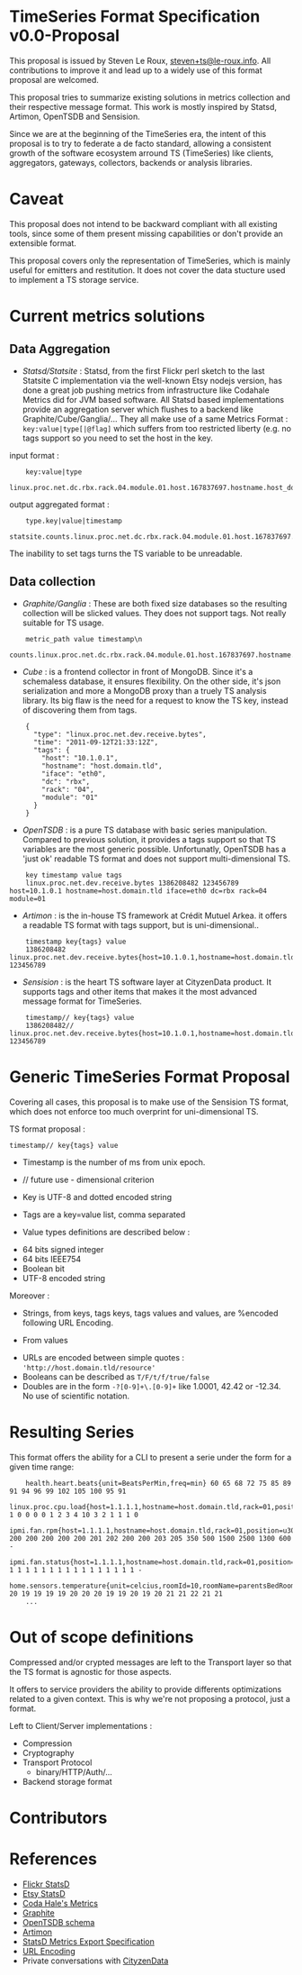 TimeSeries Format Specification v0.0-Proposal
=============================================

This proposal is issued by Steven Le Roux, <steven+ts@le-roux.info>. All contributions to improve it and lead up to a widely use of this format proposal are welcomed.

This proposal tries to summarize existing solutions in metrics collection and their respective message format. This work is mostly inspired by Statsd, Artimon, OpenTSDB and Sensision.

Since we are at the beginning of the TimeSeries era, the intent of this proposal is to try to federate a de facto standard, allowing a consistent growth of the software ecosystem arround TS (TimeSeries) like clients, aggregators, gateways, collectors, backends or analysis libraries.

Caveat
======

This proposal does not intend to be backward compliant with all existing tools, since some of them present missing capabilities or don't provide an extensible format.

This proposal covers only the representation of TimeSeries, which is mainly useful for emitters and restitution. It does not cover the data stucture used to implement a TS storage service.

Current metrics solutions
=========================

Data Aggregation
----------------

* *Statsd/Statsite* :
  Statsd, from the first Flickr perl sketch to the last Statsite C implementation via the well-known Etsy nodejs version, has done a great job pushing metrics from infrastructure like Codahale Metrics did for JVM based software. All Statsd based implementations provide an aggregation server which flushes to a backend like Graphite/Cube/Ganglia/... They all make use of a same Metrics Format : `key:value|type[|@flag]` which suffers from too restricted liberty (e.g. no tags support so you need to set the host in the key.

input format :
```
    key:value|type
    linux.proc.net.dc.rbx.rack.04.module.01.host.167837697.hostname.host_domain_tld.receive.bytes:123456789|c
```
output aggregated format :
```
    type.key|value|timestamp
    statsite.counts.linux.proc.net.dc.rbx.rack.04.module.01.host.167837697.hostname.host_domain_tld.dev.receive.bytes|123456789|1386208482
```
The inability to set tags turns the TS variable to be unreadable.

Data collection
---------------

* *Graphite/Ganglia* :
  These are both fixed size databases so the resulting collection will be slicked values. They does not support tags. Not really suitable for TS usage.

```
    metric_path value timestamp\n
    counts.linux.proc.net.dc.rbx.rack.04.module.01.host.167837697.hostname.host_domain_tld.dev.eth0.receive.bytes|123456789|1386208482
```


* *Cube* :
  is a frontend collector in front of MongoDB. Since it's a schemaless database, it ensures flexibility. On the other side, it's json serialization and more a MongoDB proxy than a truely TS analysis library. Its big flaw is the need for a request to know the TS key, instead of discovering them from tags.

``` 
    {
      "type": "linux.proc.net.dev.receive.bytes",
      "time": "2011-09-12T21:33:12Z",
      "tags": {
        "host": "10.1.0.1",
        "hostname": "host.domain.tld",
        "iface": "eth0",
        "dc": "rbx",
        "rack": "04",
        "module": "01"
      }
    }
```


* *OpenTSDB* :
  is a pure TS database with basic series manipulation. Compared to previous solution, it provides a tags support so that TS variables are the most generic possible. Unfortunatly, OpenTSDB has a 'just ok' readable TS format and does not support multi-dimensional TS.
```
    key timestamp value tags
    linux.proc.net.dev.receive.bytes 1386208482 123456789 host=10.1.0.1 hostname=host.domain.tld iface=eth0 dc=rbx rack=04 module=01
```


* *Artimon* :
  is the in-house TS framework at Crédit Mutuel Arkea. it offers a readable TS format with tags support, but is uni-dimensional..
```
    timestamp key{tags} value
    1386208482 linux.proc.net.dev.receive.bytes{host=10.1.0.1,hostname=host.domain.tld,iface=eth0,dc=rbx,rack=04,module=01} 123456789
```


* *Sensision* :
  is the heart TS software layer at CityzenData product. It supports tags and other items that makes it the most advanced message format for TimeSeries.
```
    timestamp// key{tags} value
    1386208482// linux.proc.net.dev.receive.bytes{host=10.1.0.1,hostname=host.domain.tld,iface=eth0,dc=rbx,rack=04,module=01} 123456789
```


Generic TimeSeries Format Proposal
==================================

Covering all cases, this proposal is to make use of the Sensision TS format, which does not enforce too much overprint for uni-dimensional TS.

TS format proposal :

    timestamp// key{tags} value

* Timestamp is the number of ms from unix epoch.

* // future use - dimensional criterion 

* Key is UTF-8 and dotted encoded string

* Tags are a key=value list, comma separated

* Value types definitions are described below :

 - 64 bits signed integer
 - 64 bits IEEE754
 - Boolean bit
 - UTF-8 encoded string

Moreover :

* Strings, from keys, tags keys, tags values and values, are %encoded following URL Encoding.

* From values
 - URLs are encoded between simple quotes : `'http://host.domain.tld/resource'`
 - Booleans can be described as `T/F/t/f/true/false`
 - Doubles are in the form `-?[0-9]+\.[0-9]+` like 1.0001, 42.42 or -12.34. No use of scientific notation.


Resulting Series
================

This format offers the ability for a CLI to present a serie under the form for a given time range:

```
    health.heart.beats{unit=BeatsPerMin,freq=min} 60 65 68 72 75 85 89 91 94 96 99 102 105 100 95 91
    linux.proc.cpu.load{host=1.1.1.1,hostname=host.domain.tld,rack=01,position=u30} 1 0 0 0 0 1 2 3 4 10 3 2 1 1 1 0
    ipmi.fan.rpm{host=1.1.1.1,hostname=host.domain.tld,rack=01,position=u30} 200 200 200 200 200 201 202 200 200 203 205 350 500 1500 2500 1300 600 -
    ipmi.fan.status{host=1.1.1.1,hostname=host.domain.tld,rack=01,position=u30}} 1 1 1 1 1 1 1 1 1 1 1 1 1 1 1 1 -
    home.sensors.temperature{unit=celcius,roomId=10,roomName=parentsBedRoom,house=SF} 20 19 19 19 19 20 20 20 19 19 20 19 20 21 21 22 21 21 
    ...
```


Out of scope definitions
========================

Compressed and/or crypted messages are left to the Transport layer so that the TS format is agnostic for those aspects.

It offers to service providers the ability to provide differents optimizations related to a given context. This is why we're not proposing a protocol, just a format.

Left to Client/Server implementations :

  * Compression
  * Cryptography
  * Transport Protocol
    - binary/HTTP/Auth/...
  * Backend storage format


Contributors
============



References
==========

* [Flickr StatsD](http://code.flickr.com/blog/2008/10/27/counting-timing/)
* [Etsy StatsD](https://github.com/etsy/statsd)
* [Coda Hale's Metrics](http://metrics.codahale.com/)
* [Graphite](http://graphite.wikidot.com/)
* [OpenTSDB schema](http://opentsdb.net/schema.html)
* [Artimon](http://fr.slideshare.net/Mathias-Herberts/20111109-artimonapache-flumemeetupfinal2)
* [StatsD Metrics Export Specification ](https://github.com/b/statsd_spec)
* [URL Encoding](http://en.wikipedia.org/wiki/Percent-encoding)
* Private conversations with [CityzenData](http://cityzendata.com)
